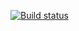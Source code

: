 [![Build status](https://ci.appveyor.com/api/projects/status/se3sripg8aih89y4/branch/master?svg=true)](https://ci.appveyor.com/project/century90/hw4-4-1/branch/master)